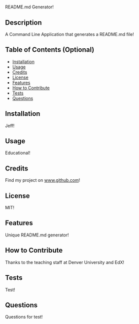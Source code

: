 # <Your-Project-Title>
README.md Generator!
## Description
A Command Line Application that generates a README.md file!
## Table of Contents (Optional)
    
- [Installation](#installation)
- [Usage](#usage)
- [Credits](#credits)
- [License](#license)
- [Features](#features)
- [How to Contribute](#how-to-contribute)
- [Tests](#tests)
- [Questions](#questions)
    
## Installation
Jeff!
## Usage
Educational!
## Credits
Find my project on www.github.com!
## License
MIT!
## Features
Unique README.md generator!
## How to Contribute
Thanks to the teaching staff at Denver University and EdX!
## Tests
Test!
## Questions
Questions for test!